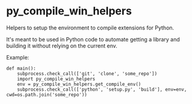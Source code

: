 # py_compile_win_helpers

Helpers to setup the environment to compile extensions for Python.

It's meant to be used in Python code to automate getting a library and building it without relying on the current env.

Example:

	def main():
		subprocess.check_call(['git', 'clone', 'some_repo'])
		import py_compile_win_helpers
		env = py_compile_win_helpers.get_compile_env()
		subprocess.check_call(['python', 'setup.py', 'build'], env=env, cwd=os.path.join('some_repo'))





